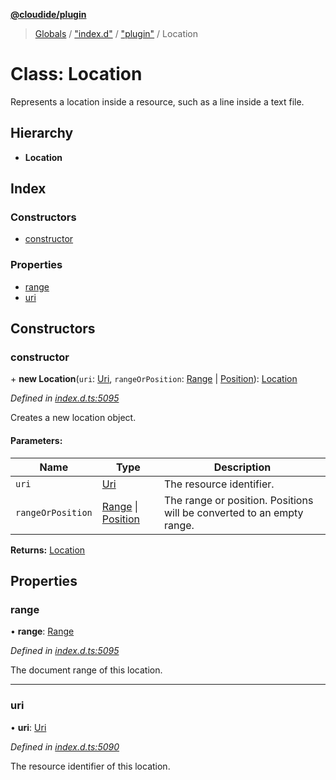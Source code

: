 **[@cloudide/plugin](../README.md)**

> [Globals](../README.md) / ["index.d"](../modules/_index_d_.md) / ["plugin"](../modules/_index_d_._plugin_.md) / Location

# Class: Location

Represents a location inside a resource, such as a line
inside a text file.

## Hierarchy

* **Location**

## Index

### Constructors

* [constructor](_index_d_._plugin_.location.md#constructor)

### Properties

* [range](_index_d_._plugin_.location.md#range)
* [uri](_index_d_._plugin_.location.md#uri)

## Constructors

### constructor

\+ **new Location**(`uri`: [Uri](_index_d_._plugin_.uri.md), `rangeOrPosition`: [Range](_index_d_._plugin_.range.md) \| [Position](_index_d_._plugin_.position.md)): [Location](_index_d_._plugin_.location.md)

*Defined in [index.d.ts:5095](https://github.com/shuyaqian/cloudide-plugin-api/blob/6d83fa1/index.d.ts#L5095)*

Creates a new location object.

#### Parameters:

Name | Type | Description |
------ | ------ | ------ |
`uri` | [Uri](_index_d_._plugin_.uri.md) | The resource identifier. |
`rangeOrPosition` | [Range](_index_d_._plugin_.range.md) \| [Position](_index_d_._plugin_.position.md) | The range or position. Positions will be converted to an empty range.  |

**Returns:** [Location](_index_d_._plugin_.location.md)

## Properties

### range

•  **range**: [Range](_index_d_._plugin_.range.md)

*Defined in [index.d.ts:5095](https://github.com/shuyaqian/cloudide-plugin-api/blob/6d83fa1/index.d.ts#L5095)*

The document range of this location.

___

### uri

•  **uri**: [Uri](_index_d_._plugin_.uri.md)

*Defined in [index.d.ts:5090](https://github.com/shuyaqian/cloudide-plugin-api/blob/6d83fa1/index.d.ts#L5090)*

The resource identifier of this location.

